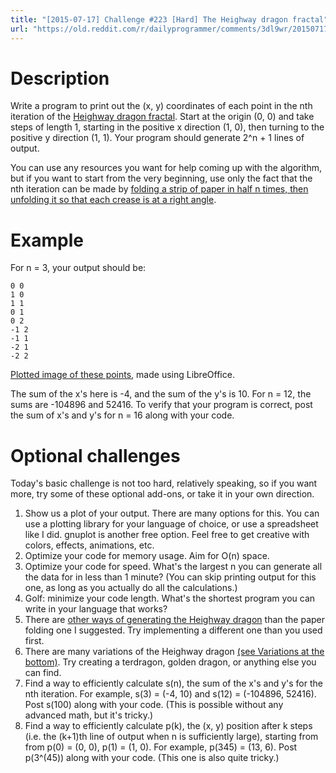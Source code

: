 ```yaml
---
title: "[2015-07-17] Challenge #223 [Hard] The Heighway dragon fractal"
url: "https://old.reddit.com/r/dailyprogrammer/comments/3dl9wr/20150717_challenge_223_hard_the_heighway_dragon/"
---
```


# Description

Write a program to print out the (x, y) coordinates of each point in the nth iteration of the [Heighway dragon fractal](http://www-user.uni-bremen.de/schmuhl/fractals/dragon_curve_o12.png). Start at the origin (0, 0) and take steps of length 1, starting in the positive x direction (1, 0), then turning to the positive y direction (1, 1). Your program should generate 2^n + 1 lines of output.

You can use any resources you want for help coming up with the algorithm, but if you want to start from the very beginning, use only the fact that the nth iteration can be made by [folding a strip of paper in half n times, then unfolding it so that each crease is at a right angle](http://www.cutoutfoldup.com/images/0216-s03b.jpg).

# Example

For n = 3, your output should be:

    0 0
    1 0
    1 1
    0 1
    0 2
    -1 2
    -1 1
    -2 1
    -2 2

[Plotted image of these points](http://i.imgur.com/3sCzNyG.png), made using LibreOffice.

The sum of the x's here is -4, and the sum of the y's is 10. For n = 12, the sums are -104896 and 52416. To verify that your program is correct, post the sum of x's and y's for n = 16 along with your code.

# Optional challenges

Today's basic challenge is not too hard, relatively speaking, so if you want more, try some of these optional add-ons, or take it in your own direction.

1. Show us a plot of your output. There are many options for this. You can use a plotting library for your language of choice, or use a spreadsheet like I did. gnuplot is another free option. Feel free to get creative with colors, effects, animations, etc.
1. Optimize your code for memory usage. Aim for O(n) space.
1. Optimize your code for speed. What's the largest n you can generate all the data for in less than 1 minute? (You can skip printing output for this one, as long as you actually do all the calculations.)
1. Golf: minimize your code length. What's the shortest program you can write in your language that works?
1. There are [other ways of generating the Heighway dragon](http://i.imgur.com/n30yp.gif) than the paper folding one I suggested. Try implementing a different one than you used first.
1. There are many variations of the Heighway dragon [(see Variations at the bottom)](http://ecademy.agnesscott.edu/~lriddle/ifs/heighway/heighway.htm). Try creating a terdragon, golden dragon, or anything else you can find.
1. Find a way to efficiently calculate s(n), the sum of the x's and y's for the nth iteration. For example, s(3) = (-4, 10) and s(12) = (-104896, 52416). Post s(100) along with your code. (This is possible without any advanced math, but it's tricky.)
1. Find a way to efficiently calculate p(k), the (x, y) position after k steps (i.e. the (k+1)th line of output when n is sufficiently large), starting from from p(0) = (0, 0), p(1) = (1, 0). For example, p(345) = (13, 6). Post p(3^(45)) along with your code. (This one is also quite tricky.)